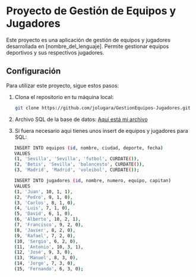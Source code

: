 # Proyecto de Gestión de Equipos y Jugadores

Este proyecto es una aplicación de gestión de equipos y jugadores desarrollada en [nombre_del_lenguaje]. Permite gestionar equipos deportivos y sus respectivos jugadores.

## Configuración

Para utilizar este proyecto, sigue estos pasos:

1. Clona el repositorio en tu máquina local:

   ```bash
   git clone https://github.com/jolugara/GestionEquipos-Jugadores.git
   ```
2. Archivo SQL de la base de datos:
      [Aquí está mi archivo]([https://github.com/jolugara/GestionEquipos-Jugadores/blob/main/gestion-de-equipos.sql]()) 

4. Si fuera necesario aqui tienes unos insert de equipos y jugadores para SQL:
```bash
   INSERT INTO equipos (id, nombre, ciudad, deporte, fecha) 
   VALUES 
   (1, 'Sevilla', 'Sevilla', 'futbol', CURDATE()),
   (2, 'Betis', 'Sevilla', 'baloncesto', CURDATE()),
   (3, 'Madrid', 'Madrid', 'voleibol', CURDATE());
 ```

```bash
   INSERT INTO jugadores (id, nombre, numero, equipo, capitan) 
   VALUES 
   (1, 'Juan', 10, 1, 1),
   (2, 'Pedro', 9, 1, 0),
   (3, 'Carlos', 8, 1, 0),
   (4, 'Luis', 7, 1, 0),
   (5, 'David', 6, 1, 0),
   (6, 'Alberto', 10, 2, 1),
   (7, 'Francisco', 9, 2, 0),
   (8, 'Javier', 8, 2, 0),
   (9, 'Rafael', 7, 2, 0),
   (10, 'Sergio', 6, 2, 0),
   (11, 'Antonio', 10, 3, 1),
   (12, 'José', 9, 3, 0),
   (13, 'Manuel', 8, 3, 0),
   (14, 'Jorge', 7, 3, 0),
   (15, 'Fernando', 6, 3, 0);

